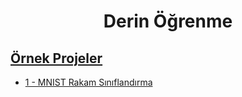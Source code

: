 <h1 align="center"> Derin Öğrenme </h1>

## [Örnek Projeler](https://github.com/kubrakurt/deep_learning_resources/tree/main/Örnek%20Projeler)
* [1 - MNIST Rakam Sınıflandırma](https://github.com/kubrakurt/deep_learning_resources/blob/main/Örnek%20Projeler/1%20-%20Rakam%20Sınıflandırma.ipynb)

